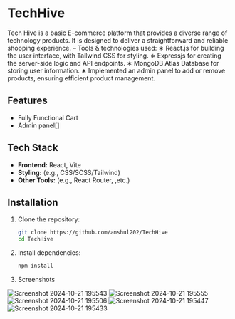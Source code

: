 # TechHive
Tech Hive is a basic E-commerce platform that provides a diverse range of technology products. It is designed to
deliver a straightforward and reliable shopping experience.
– Tools & technologies used:
∗ React.js for building the user interface, with Tailwind CSS for styling.
∗ Expressjs for creating the server-side logic and API endpoints.
∗ MongoDB Atlas Database for storing user information.
∗ Implemented an admin panel to add or remove products, ensuring efficient product management.


## Features

- Fully Functional Cart 
- Admin panel[]

## Tech Stack

- **Frontend:** React, Vite  
- **Styling:** (e.g., CSS/SCSS/Tailwind)  
- **Other Tools:** (e.g., React Router, ,etc.)

## Installation

1. Clone the repository:
   ```bash
   git clone https://github.com/anshul202/TechHive
   cd TechHive
   ```

2. Install dependencies:
   ```bash
   npm install
   ```
3. Screenshots

![Screenshot 2024-10-21 195543](https://github.com/user-attachments/assets/5eb76faf-0c74-4bf2-9a44-45f344ecc099)
![Screenshot 2024-10-21 195555](https://github.com/user-attachments/assets/d2ea5755-1163-434b-b4a7-b027ebd70960)
![Screenshot 2024-10-21 195506](https://github.com/user-attachments/assets/e3d06f1b-f8ad-4118-8609-dcf4ff568110)
![Screenshot 2024-10-21 195447](https://github.com/user-attachments/assets/5ead93b6-c030-44d6-b995-3f6c8b228bc1)
![Screenshot 2024-10-21 195433](https://github.com/user-attachments/assets/9a7a8472-849c-4b7a-b7bc-788cce6b7752)

